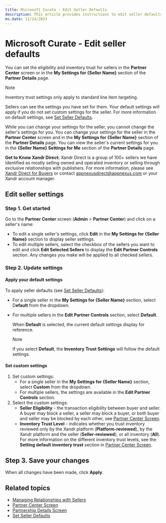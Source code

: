 ```yaml
---
title: Microsoft Curate - Edit Seller Defaults
description: This article provides instructions to edit seller defaults such as setting the eligibility and inventory trust for sellers.
ms.date: 11/14/2023 
---
```


# Microsoft Curate - Edit seller defaults

You can set the eligibility and inventory trust for sellers in the **Partner Center** screen or in the **My Settings for {Seller Name}** section of the **Partner Details** page.

> [!NOTE]
> Inventory trust settings only apply to standard line item targeting.

Sellers can see the settings you have set for them. Your default settings will apply if you do not set custom settings for the seller. For more information on default settings, see [Set Seller Defaults](set-seller-defaults.md).

While you can change your settings for the seller, you cannot change the seller's settings for you. You can change your settings for the seller in the **Partner Center** screen and in the **My Settings for {Seller Name}** section of the **Partner Details** page. You can view the seller's current settings for you in the **{Seller Name} Settings for Me** section of the **Partner Details** page.

**Get to Know Xandr Direct:**
Xandr Direct is a group of 100+ sellers we have identified as mostly selling owned and operated inventory or selling through exclusive relationships with publishers. For more information, please see [Xandr Direct for Buyers](appnexus-direct-for-buyers.md) or contact [appnexusdirect@appnexus.com](mailto:appnexusdirect@appnexus.com) or your Xandr account manager.

## Edit seller settings

### Step 1. Get started

Go to the **Partner Center** screen (**Admin** \> **Partner Center**) and click on a seller's name:

- To edit a single seller's settings, click **Edit** in the **My Settings for {Seller Name}** section to display seller settings.
- To edit multiple sellers, select the checkbox of the sellers you want to edit and click **Edit Selected Sellers** to display the **Edit Partner Controls** section. Any changes you make will be applied to all checked sellers.

### Step 2. Update settings

#### Apply your default settings

To apply seller defaults (see [Set Seller Defaults](set-seller-defaults.md)):

- For a single seller in the **My Settings for {Seller Name}** section, select D**efault** from the dropdown.

- For multiple sellers in the **Edit Partner Controls** section, select **Default**.

  When **Default** is selected, the current default settings display for reference.
  
  > [!NOTE]
  > If you select **Default**, the **Inventory Trust Settings** will follow the default settings.

#### Set custom settings

1. Set custom settings:
    - For a single seller in the **My Settings for {Seller Name}** section, select **Custom** from the dropdown.
    - For multiple sellers, the settings are available in the **Edit Partner Controls** section.
1. Select the custom settings:
    - **Seller Eligibility** - the transaction eligibility between buyer and seller. A buyer may block a seller, a seller may block a buyer, or both buyer and seller may be blocked by each other, see [Partner Center Screen](partner-center-screen-buyer-view.md).
    - **Inventory Trust Level** - indicates whether you trust inventory reviewed only by the Xandr platform (**Platform-reviewed**), by the Xandr platform and the seller (**Seller-reviewed**), or all inventory (**All**). For more information on the different inventory trust levels, see the **Setting default inventory trust** section in [Partner Center Screen](partner-center-screen-buyer-view.md).

## Step 3. Save your changes

When all changes have been made, click **Apply**.

## Related topics

- [Managing Relationships with Sellers](./managing-relationships-with-sellers.md)
- [Partner Center Screen](./partner-center-screen-buyer-view.md)
- [Partnership Details Screen](./partnership-details-screen-buyer-view.md)
- [Set Seller Defaults](./set-seller-defaults.md)
